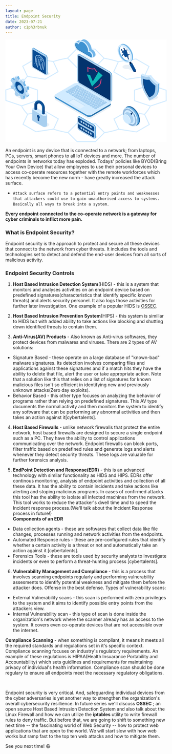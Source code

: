 ```yaml
---
layout: page
title: Endpoint Security
date: 2023-07-21
author: c1ph3rbnuk
---
```

<img src="../assets/images/ctbt/endpoint.png" width="600">

An endpoint is any device that is connected to a network; from laptops, PCs, servers, smart phones to all IoT devices and more. The number of endpoints in networks today has exploded. Todays' policies like BYOD(Bring Your Own Device) that allow employees to use their personal devices to access co-operate resources together with the remote workforces which has recently become the new norm - have greatly increased the attack surface.  
- `Attack surface refers to a potential entry points and weaknesses that attackers could use to gain unauthorised access to systems. Basically all ways to break into a system.`


 __Every endpoint connected to the co-operate network is a gateway for cyber criminals to inflict more pain.__

### What is Endpoint Security?
Endpoint security is the approach to protect and secure all these devices that connect to the network from cyber threats. It includes the tools and technologies set to detect and defend the end-user devices from all sorts of malicious activity.

### Endpoint Security Controls
1. **Host Based Intrusion Detection System**(HIDS) - this is a system that monitors and analyses activities on an endpoint device based on predefined signatures(characteristics that identify specific known threats) and alerts security personel. It also logs those activities for further later investigation. One example of a popular HIDS is [OSSEC](https://ossec.net).

2. **Host Based Intrusion Prevention System**(HIPS) - this system is simillar to HIDS but with added ability to take actions like blocking and shutting down identified threats to contain them.

3. **Anti-Virus(AV) Products** - Also known as Anti-virus softwares, they protect devices from malwares and viruses. There are 2 types of AV solutions:
- Signature Based - these operate on a large database of "known-bad" malware signatures. Its detection involves comparing files and applications against these signatures and if a match hits they have the ability to delete that file, alert the user or take appropriate action. Note that a solution like this that relies on a list of signatures for known malicious files isn't so efficient in identifying new and previously unknown attacks(Zero day exploits). 
- Behavior Based - this other type focuses on analyzing the behavior of programs rather than relying on predefined signatures. This AV type documents the normal activity and then monitors the system to identify any software that can be performing any abnormal activities and then takes an action against it[cybertalents].

4. **Host Based Firewalls** - unlike network firewalls that protect the entire network, host based firewalls are designed to secure a single endpoint such as a PC. They have the ability to control applications communicating over the network. Endpoint firewalls can block ports, filter traffic based on predefined rules and generate logs and alerts whenever they detect security threats. These logs are valuable for further forensics analysis.

5. **EndPoint Detection and Response(EDR)** - this is an advanced technology with similar functionality as HIDS and HIPS. EDRs offer continous  monitoring, analysis of endpoint activities and collection of all these data. It has the ability to contain incidents and take actions like alerting and stoping malicious programs. In cases of confirmed attacks this tool has the ability to isolate all infected machines from the network. This tool works to reduce the attacker's dwell time and to speed the Incident response process.(We'll talk about the Incident Response process in future!)   
**Components of an EDR**
* Data collection agents - these are softwares that collect data like file changes, processes running and network activities from the endpoints.
* Automated Response rules - these are pre-configured rules that identify whether a certain activity is a threat or not and automatically take an action against it [cybertalents].
* Forensics Tools - these are tools used by security analysts to investigate incidents or even to perform a threat-hunting process [cybertalents].
6. **Vulnerability Management and Compliance** - this is a process that involves scanning endpoints regularly and performing vulnerability assesments to identify potential weakness and mitigate them before the attacker does. Offense in the best defense. Types of vulnerability scans:
- External Vulnerability scans -  this scan is performed with zero privileges to the system and it aims to identify possible entry points from the attackers view.
- Internal Vulnerability scan - this type of scan is done inside the organization's network where the scanner already has an access to the system. It covers even co-operate devices that are not accessible over the internet.

**Compliance Scanning** - when something is compliant, it means it meets all the required standards and regulations set in it's specific context. Compliance scanning focuses on industry's regulatory requirements. An example of these regulations is HIPAA(Health Insuarance Portability and Accountability) which sets guidlines and requirements for maintaining privacy of individual's health information. Compliance scan should be done regulary to ensure all endpoints meet the necessary regulatory obligations.
 
 <br>

Endpoint  security is very critical. And, safeguarding individual devices from the cyber adversaries is yet another way to strengthen the organization's overall cybersecurity resillience. In future series we'll discuss **OSSEC** ; an open source Host Based Intrusion Detection System and also talk about the Linux Firewall and how we can utilize the **iptables** utility to write firewall rules to deny traffic. But before that, we are going to shift to something new next time -- the fascinating world of Web Security -- how to protect web applications that are open to the world. We will start slow with how web works but ramp fast to the top ten web attacks and how to mitigate them.

See you next time! :smiley: